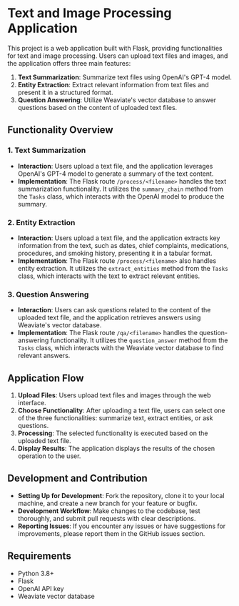 # Text and Image Processing Application

This project is a web application built with Flask, providing functionalities for text and image processing. Users can upload text files and images, and the application offers three main features:

1. **Text Summarization**: Summarize text files using OpenAI's GPT-4 model.
2. **Entity Extraction**: Extract relevant information from text files and present it in a structured format.
3. **Question Answering**: Utilize Weaviate's vector database to answer questions based on the content of uploaded text files.

## Functionality Overview

### 1. Text Summarization

- **Interaction**: Users upload a text file, and the application leverages OpenAI's GPT-4 model to generate a summary of the text content.
- **Implementation**: The Flask route `/process/<filename>` handles the text summarization functionality. It utilizes the `summary_chain` method from the `Tasks` class, which interacts with the OpenAI model to produce the summary.

### 2. Entity Extraction

- **Interaction**: Users upload a text file, and the application extracts key information from the text, such as dates, chief complaints, medications, procedures, and smoking history, presenting it in a tabular format.
- **Implementation**: The Flask route `/process/<filename>` also handles entity extraction. It utilizes the `extract_entities` method from the `Tasks` class, which interacts with the text to extract relevant entities.

### 3. Question Answering

- **Interaction**: Users can ask questions related to the content of the uploaded text file, and the application retrieves answers using Weaviate's vector database.
- **Implementation**: The Flask route `/qa/<filename>` handles the question-answering functionality. It utilizes the `question_answer` method from the `Tasks` class, which interacts with the Weaviate vector database to find relevant answers.

## Application Flow

1. **Upload Files**: Users upload text files and images through the web interface.
2. **Choose Functionality**: After uploading a text file, users can select one of the three functionalities: summarize text, extract entities, or ask questions.
3. **Processing**: The selected functionality is executed based on the uploaded text file.
4. **Display Results**: The application displays the results of the chosen operation to the user.

## Development and Contribution

- **Setting Up for Development**: Fork the repository, clone it to your local machine, and create a new branch for your feature or bugfix.
- **Development Workflow**: Make changes to the codebase, test thoroughly, and submit pull requests with clear descriptions.
- **Reporting Issues**: If you encounter any issues or have suggestions for improvements, please report them in the GitHub issues section.

## Requirements

- Python 3.8+
- Flask
- OpenAI API key
- Weaviate vector database
